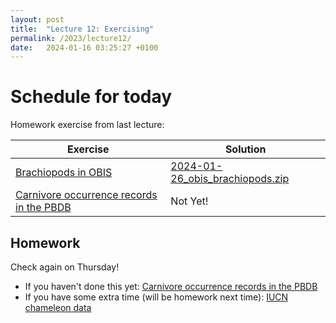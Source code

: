 ```yaml
---
layout: post
title:  "Lecture 12: Exercising"
permalink: /2023/lecture12/
date:   2024-01-16 03:25:27 +0100
---
```


# Schedule for today

Homework exercise from last lecture:  

| Exercise                                                                                                              | Solution                                                                                                                |
|-----------------------------------------------------------------------------------------------------------------------|-------------------------------------------------------------------------------------------------------------------------|
| [Brachiopods in OBIS](https://adamtkocsis.com/rkheion/Exercises/2023-04-05_obis_brachiopods.html)                     | [2024-01-26_obis_brachiopods.zip]({{site.url}}{{site.baseurl}}/data/scripts/2023winter/2024-01-26_obis_brachiopods.zip) |
| [Carnivore occurrence records in the PBDB](https://adamtkocsis.com/rkheion/Exercises/2023-02-19_carnivores_pbdb.html) | Not Yet!                                                                                                                |


## Homework 

Check again on Thursday!

- If you haven't done this yet: [Carnivore occurrence records in the PBDB](https://adamtkocsis.com/rkheion/Exercises/2023-02-19_carnivores_pbdb.html)
- If you have some extra time (will be homework next time): [IUCN chameleon data](https://adamtkocsis.com/rkheion/Exercises/2024-01-07_iucn_chameleon_table.html)



